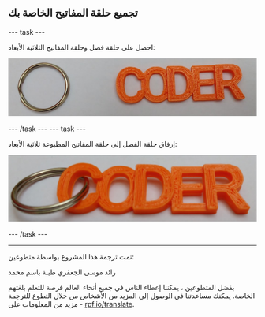 ## تجميع حلقة المفاتيح الخاصة بك

--- task ---

احصل على حلقة فصل وحلقة المفاتيح الثلاثية الأبعاد:

![لقطة شاشة](images/coder-splitring-keyring.png)

--- /task --- --- task ---

إرفاق حلقة الفصل إلى حلقة المفاتيح المطبوعة ثلاثية الأبعاد:

![لقطة الشاشة](images/coder-keyring.png)

--- /task ---	

***

تمت ترجمة هذا المشروع بواسطة متطوعين:

رائد موسى الجعفري
طيبة باسم محمد

بفضل المتطوعين ، يمكننا إعطاء الناس في جميع أنحاء العالم فرصة للتعلم بلغتهم الخاصة. يمكنك مساعدتنا في الوصول إلى المزيد من الأشخاص من خلال التطوع للترجمة - مزيد من المعلومات على [rpf.io/translate](https://rpf.io/translate).
